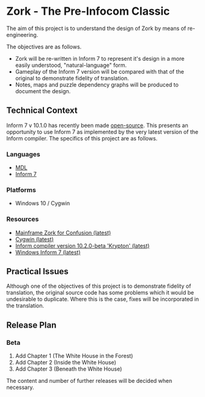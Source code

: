 # Zork - The Pre-Infocom Classic
The aim of this project is to understand the design of Zork by means of re-engineering.

The objectives are as follows.
* Zork will be re-written in Inform 7 to represent it's design in a more easily understood, "natural-language" form.
* Gameplay of the Inform 7 version will be compared with that of the original to demonstrate fidelity of translation.
* Notes, maps and puzzle dependency graphs will be produced to document the design.

## Technical Context
Inform 7 v 10.1.0 has recently been made [open-source](https://intfiction.org/t/inform-7-v10-1-0-is-now-open-source/55674).
This presents an opportunity to use Inform 7 as implemented by the very latest version of the Inform compiler.
The specifics of this project are as follows.

### Languages
* [MDL](https://mdl-language.readthedocs.io/en/latest/)
* [Inform 7](https://ganelson.github.io/inform-website/)

### Platforms
* Windows 10 / Cygwin

### Resources
* [Mainframe Zork for Confusion (latest)](https://github.com/heasm66/mdlzork)
* [Cygwin (latest)](https://www.cygwin.com/)
* [Inform compiler version 10.2.0-beta 'Krypton' (latest)](https://github.com/ganelson/inform)
* [Windows Inform 7 (latest)](https://github.com/zil-transformation/Windows-Inform7)

## Practical Issues
Although one of the objectives of this project is to demonstrate fidelity of translation, the original source code has some problems which it would be undesirable to duplicate. Where this is the case, fixes will be incorporated in the translation.

## Release Plan
### Beta
1. Add Chapter 1 (The White House in the Forest)
2. Add Chapter 2 (Inside the White House)
3. Add Chapter 3 (Beneath the White House)

The content and number of further releases will be decided when necessary.
